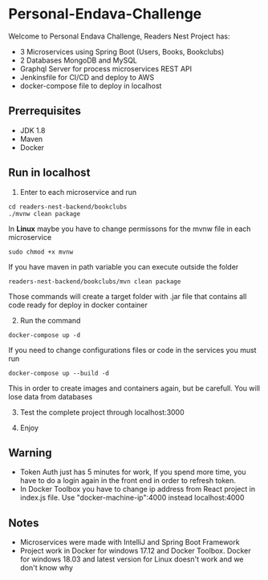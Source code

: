 # Personal-Endava-Challenge

Welcome to Personal Endava Challenge, Readers Nest Project has:

* 3 Microservices using Spring Boot (Users, Books, Bookclubs) 
* 2 Databases MongoDB and MySQL
* Graphql Server for process microservices REST API
* Jenkinsfile for CI/CD and deploy to AWS
* docker-compose file to deploy in localhost


## Prerrequisites
* JDK 1.8
* Maven
* Docker

## Run in localhost

1. Enter to each microservice and run 

```
cd readers-nest-backend/bookclubs
./mvnw clean package
```
In **Linux** maybe you have to change permissons for the mvnw file in each microservice 

```
sudo chmod +x mvnw
```

If you have maven in path variable you can execute outside the folder

```
readers-nest-backend/bookclubs/mvn clean package
```

Those commands will create a target folder with .jar file that contains all code ready for deploy in docker container

2. Run the command

```
docker-compose up -d
```

If you need to change configurations files or code in the services you must run

```
docker-compose up --build -d
```

This in order to create images and containers again, but be carefull. You will lose data from databases

3. Test the complete project through localhost:3000

4. Enjoy

## Warning

* Token Auth just has 5 minutes for work, If you spend more time, you have to do a login again in the front end in order to refresh token.
* In Docker Toolbox you have to change ip address from React project in index.js file. Use "docker-machine-ip":4000 instead localhost:4000

## Notes

* Microservices were made with IntelliJ and Spring Boot Framework 
* Project work in Docker for windows 17.12 and Docker Toolbox. Docker for windows 18.03 and latest version for Linux doesn't work and we don't know why
